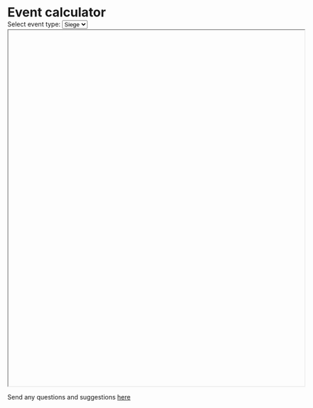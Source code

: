 <html>
<head>
<script async src="https://www.googletagmanager.com/gtag/js?id=UA-191706851-1"></script>
<script>
  window.dataLayer = window.dataLayer || [];
  function gtag(){dataLayer.push(arguments);}
  gtag('js', new Date());

  gtag('config', 'UA-191706851-1');
</script>

<script>
  var curEventType = 0;
  var iframe;
  
  /*function receiveMessage(event){
    if (event.origin !== "https://mlpcalc.github.io/")
      return;
	iframe.style.height = event.data+"px";
  }
  window.addEventListener("message", receiveMessage, false);*/
  window.addEventListener("message", function(e){
    if (e.contentWindow != e.source)
      return;
	iframe.style.height = e.data+"px";
  })
  
  function loadpage(){
	iframe = document.getElementById('eventframe');
	document.getElementById("eventtype").options[curEventType].selected = true;
	updateEventType();
  }
  
  function updateEventType(){
	curEventType = document.getElementById('eventtype').value;
    if (curEventType == 0){
	  iframe.src = "siege.html";
	} else {
	  iframe.src = "blitz.html";
	}
  }

</script>
</head>
<body onload="loadpage()">  
<h1 style="margin-bottom: 1px;">Event calculator</h1>
<p style="margin-top: 1px;margin-bottom: 1px;">Select event type: <select id="eventtype" onchange="updateEventType()">
	<option value="0" selected>Siege</option>
    <option value="1">Blitz</option>
  </select></p>

<iframe id="eventframe" src="" height="800px" width="666px"></iframe>

  
<p id="footer">Send any questions and suggestions <a href="https://www.reddit.com/user/Nice_Coconut">here</a></p>